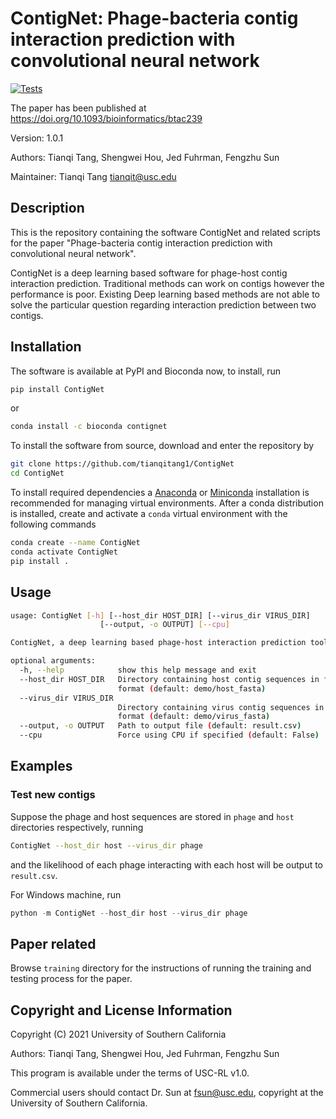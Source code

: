# ContigNet: Phage-bacteria contig interaction prediction with convolutional neural network

[![Tests](https://github.com/tianqitang1/ContigNet/actions/workflows/tests.yml/badge.svg?branch=main)](https://github.com/tianqitang1/ContigNet/actions/workflows/tests.yml)

The paper has been published at <https://doi.org/10.1093/bioinformatics/btac239>

Version: 1.0.1

Authors: Tianqi Tang, Shengwei Hou, Jed Fuhrman, Fengzhu Sun

Maintainer: Tianqi Tang tianqit@usc.edu

## Description

This is the repository containing the software ContigNet and related scripts for the paper "Phage-bacteria contig interaction prediction with convolutional neural network".

ContigNet is a deep learning based software for phage-host contig interaction prediction.
Traditional methods can work on contigs however the performance is poor.
Existing Deep learning based methods are not able to solve the particular question regarding interaction prediction between two contigs.

## Installation

The software is available at PyPI and Bioconda now, to install, run

``` bash
pip install ContigNet
```

or

``` bash
conda install -c bioconda contignet
```

To install the software from source, download and enter the repository by

``` bash
git clone https://github.com/tianqitang1/ContigNet
cd ContigNet
```

To install required dependencies a [Anaconda](https://www.anaconda.com/products/individual) or [Miniconda](https://conda.io/miniconda.html) installation is recommended for managing virtual environments. After a conda distribution is installed, create and activate a ```conda``` virtual environment with the following commands

 ``` bash
 conda create --name ContigNet
 conda activate ContigNet
 pip install .
 ```

## Usage

``` bash
usage: ContigNet [-h] [--host_dir HOST_DIR] [--virus_dir VIRUS_DIR]
                    [--output, -o OUTPUT] [--cpu]

ContigNet, a deep learning based phage-host interaction prediction tool

optional arguments:
  -h, --help            show this help message and exit
  --host_dir HOST_DIR   Directory containing host contig sequences in fasta
                        format (default: demo/host_fasta)
  --virus_dir VIRUS_DIR
                        Directory containing virus contig sequences in fasta
                        format (default: demo/virus_fasta)
  --output, -o OUTPUT   Path to output file (default: result.csv)
  --cpu                 Force using CPU if specified (default: False)
```

## Examples

### Test new contigs

Suppose the phage and host sequences are stored in ```phage``` and ```host``` directories respectively, running

``` bash
ContigNet --host_dir host --virus_dir phage
```

and the likelihood of each phage interacting with each host will be output to ```result.csv```.

For Windows machine, run

``` PowerShell
python -m ContigNet --host_dir host --virus_dir phage
```

<!-- ### Feature extractor mode -->

## Paper related

Browse ```training``` directory for the instructions of running the training and testing process for the paper.

## Copyright and License Information

Copyright (C) 2021 University of Southern California

Authors: Tianqi Tang, Shengwei Hou, Jed Fuhrman, Fengzhu Sun

This program is available under the terms of USC-RL v1.0.

Commercial users should contact Dr. Sun at fsun@usc.edu, copyright at the University of Southern California.
